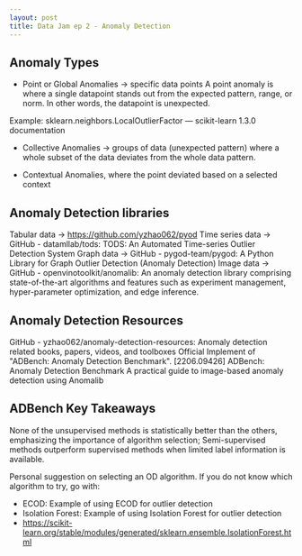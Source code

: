 ```yaml
---
layout: post
title: Data Jam ep 2 - Anomaly Detection
---
```


## Anomaly Types
- Point or Global Anomalies → specific data points
A point anomaly is where a single datapoint stands out from the expected pattern, range, or norm. In other words, the datapoint is unexpected.

Example: sklearn.neighbors.LocalOutlierFactor — scikit-learn 1.3.0 documentation


- Collective Anomalies → groups of data (unexpected pattern)
where a whole subset of the data deviates from the whole data pattern.

- Contextual Anomalies, where the point deviated based on a selected context

## Anomaly Detection libraries
Tabular data → <https://github.com/yzhao062/pyod>
Time series data → GitHub - datamllab/tods: TODS: An Automated Time-series Outlier Detection System
Graph data → GitHub - pygod-team/pygod: A Python Library for Graph Outlier Detection (Anomaly Detection)
Image data → GitHub - openvinotoolkit/anomalib: An anomaly detection library comprising state-of-the-art algorithms and features such as experiment management, hyper-parameter optimization, and edge inference.

## Anomaly Detection Resources
GitHub - yzhao062/anomaly-detection-resources: Anomaly detection related books, papers, videos, and toolboxes
Official Implement of "ADBench: Anomaly Detection Benchmark".
[2206.09426] ADBench: Anomaly Detection Benchmark
A practical guide to image-based anomaly detection using Anomalib

## ADBench Key Takeaways
None of the unsupervised methods is statistically better than the others, emphasizing the importance of algorithm selection;
Semi-supervised methods outperform supervised methods when limited label information is available.

Personal suggestion on selecting an OD algorithm. If you do not know which algorithm to try, go with:
- ECOD: Example of using ECOD for outlier detection
- Isolation Forest: Example of using Isolation Forest for outlier detection
- https://scikit-learn.org/stable/modules/generated/sklearn.ensemble.IsolationForest.html

